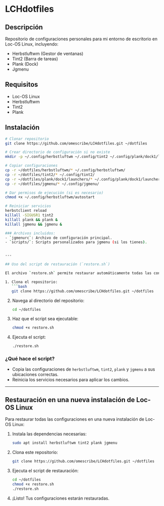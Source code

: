 # LCHdotfiles

## Descripción
Repositorio de configuraciones personales para mi entorno de escritorio en Loc-OS Linux, incluyendo:
- Herbstluftwm (Gestor de ventanas)
- Tint2 (Barra de tareas)
- Plank (Dock)
- Jgmenu 
## Requisitos
- Loc-OS Linux
- Herbstluftwm
- Tint2
- Plank

## Instalación
```bash
# Clonar repositorio
git clone https://github.com/omescribe/LCHdotfiles.git ~/dotfiles

# Crear directorio de configuración si no existe
mkdir -p ~/.config/herbstluftwm ~/.config/tint2 ~/.config/plank/dock1/launchers ~/.config/jgmenu

# Copiar configuraciones
cp -r ~/dotfiles/herbstluftwm/* ~/.config/herbstluftwm/
cp -r ~/dotfiles/tint2/* ~/.config/tint2/
cp -r ~/dotfiles/plank/dock1/launchers/* ~/.config/plank/dock1/launchers/
cp -r ~/dotfiles/jgmenu/* ~/.config/jgmenu/

# Dar permisos de ejecución (si es necesario)
chmod +x ~/.config/herbstluftwm/autostart

# Reiniciar servicios
herbstclient reload
killall -SIGUSR1 tint2
killall plank && plank &
killall jgmenu && jgmenu &

### Archivos incluidos:
- `jgmenurc`: Archivo de configuración principal.
- `scripts/`: Scripts personalizados para jgmenu (si los tienes).


---

## Uso del script de restauración (`restore.sh`)

El archivo `restore.sh` permite restaurar automáticamente todas las configuraciones respaldadas en este repositorio. Sigue estos pasos para usarlo:

1. Clona el repositorio:
   ```bash
   git clone https://github.com/omescribe/LCHdotfiles.git ~/dotfiles
   ```

2. Navega al directorio del repositorio:
   ```bash
   cd ~/dotfiles
   ```

3. Haz que el script sea ejecutable:
   ```bash
   chmod +x restore.sh
   ```

4. Ejecuta el script:
   ```bash
   ./restore.sh
   ```

### ¿Qué hace el script?
- Copia las configuraciones de `herbstluftwm`, `tint2`, `plank` y `jgmenu` a sus ubicaciones correctas.
- Reinicia los servicios necesarios para aplicar los cambios.

---

## Restauración en una nueva instalación de Loc-OS Linux

Para restaurar todas las configuraciones en una nueva instalación de Loc-OS Linux:

1. Instala las dependencias necesarias:
   ```bash
   sudo apt install herbstluftwm tint2 plank jgmenu
   ```

2. Clona este repositorio:
   ```bash
   git clone https://github.com/omescribe/LCHdotfiles.git ~/dotfiles
   ```

3. Ejecuta el script de restauración:
   ```bash
   cd ~/dotfiles
   chmod +x restore.sh
   ./restore.sh
   ```

4. ¡Listo! Tus configuraciones estarán restauradas.

